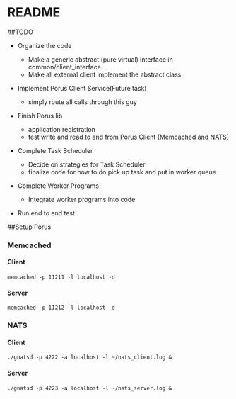 # README #

##TODO
* Organize the code
    * Make a generic abstract (pure virtual) interface in 
    common/client_interface.
    * Make all external client implement the abstract class.
* Implement Porus Client Service(Future task)
    * simply route all calls through this guy
* Finish Porus lib 
    * application registration
    * test write and read to and from Porus Client (Memcached and NATS)
* Complete Task Scheduler
    * Decide on strategies for Task Scheduler
    * finalize code for how to do pick up task and put in worker queue
* Complete Worker Programs
    * Integrate worker programs into code

* Run end to end test


##Setup Porus
### Memcached
#### Client
`memcached -p 11211 -l localhost -d`
#### Server
`memcached -p 11212 -l localhost -d`
### NATS
#### Client
`./gnatsd -p 4222 -a localhost -l ~/nats_client.log &`
#### Server
`./gnatsd -p 4223 -a localhost -l ~/nats_server.log &`

